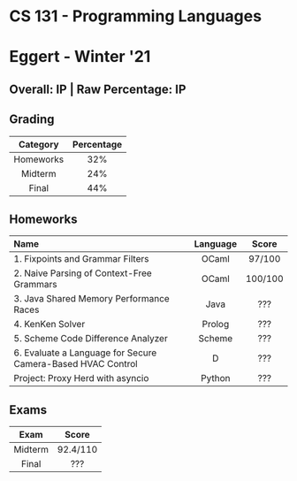 # CS 131 - Programming Languages
# Eggert - Winter '21

## Overall: IP | Raw Percentage: IP

## Grading

| Category | Percentage |
|:---:|:---:|
| Homeworks | 32% |
| Midterm | 24% |
| Final | 44% |

## Homeworks

| Name | Language | Score |
|:---|:---:|:---:|
| 1. Fixpoints and Grammar Filters | OCaml | 97/100 |
| 2. Naive Parsing of Context-Free Grammars | OCaml | 100/100 |
| 3. Java Shared Memory Performance Races | Java | ??? |
| 4. KenKen Solver | Prolog | ??? |
| 5. Scheme Code Difference Analyzer | Scheme | ??? |
| 6. Evaluate a Language for Secure Camera-Based HVAC Control | D | ??? |
| Project: Proxy Herd with asyncio | Python | ??? |

## Exams

| Exam | Score |
|:---:|:---:|
| Midterm | 92.4/110 |
| Final | ??? |
